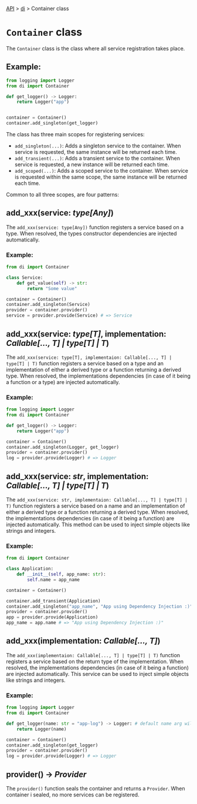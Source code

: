 [API](/docs/api.md) > [di](/docs/api/di/di.md) > Container class

# `Container` class

The `Container` class is the class where all service registration takes place.

## Example:
```python
from logging import Logger
from di import Container

def get_logger() -> Logger:
    return Logger("app")


container = Container()
container.add_singleton(get_logger)
```

The class has three main scopes for registering services:

- `add_singleton(...)`: Adds a singleton service to the container. When service is requested, the same instance will be returned each time.
- `add_transient(...)`: Adds a transient service to the container. When service is requested, a new instance will be returned each time.
- `add_scoped(...)`: Adds a scoped service to the container. When service is requested within the same scope, the same instance will be returned each time.

Common to all three scopes, are four patterns:

## add_xxx(service: _type[Any]_)

The `add_xxx(service: type[Any])` function registers a service based on a type. When resolved, the types constructor dependencies are injected automatically.

### Example:
```python
from di import Container

class Service:
    def get_value(self) -> str:
        return "Some value"

container = Container()
container.add_singleton(Service)
provider = container.provider()
service = provider.provide(Service) # => Service
```

## add_xxx(service: _type[T]_, implementation: _Callable[..., T] | type[T] | T_)

The `add_xxx(service: type[T], implementaion: Callable[..., T] | type[T] | T)` function registers a service based on a type and an implementation of either a derived type or a function returning a derived type. When resolved, the implementations dependencies (in case of it being a function or a type) are injected automatically.

### Example:
```python
from logging import Logger
from di import Container

def get_logger() -> Logger:
    return Logger("app")

container = Container()
container.add_singleton(Logger, get_logger)
provider = container.provider()
log = provider.provide(Logger) # => Logger
```

## add_xxx(service: _str_, implementation: _Callable[..., T] | type[T] | T_)

The `add_xxx(service: str, implementaion: Callable[..., T] | type[T] | T)` function registers a service based on a name and an implementation of either a derived type or a function returning a derived type. When resolved, the implementations dependencies (in case of it being a function) are injected automatically. This method can be used to inject simple objects like strings and integers.

### Example:
```python
from di import Container

class Application:
    def __init__(self, app_name: str):
        self.name = app_name

container = Container()

container.add_transient(Application)
container.add_singleton("app_name", "App using Dependency Injection :)")
provider = container.provider()
app = provider.provide(Application)
app_name = app.name # => "App using Dependency Injection :)"
```

## add_xxx(implementation: _Callable[..., T]_)

The `add_xxx(implementaion: Callable[..., T] | type[T] | T)` function registers a service based on the return type of the implementation. When resolved, the implementations dependencies (in case of it being a function) are injected automatically. This service can be used to inject simple objects like strings and integers.

### Example:
```python
from logging import Logger
from di import Container

def get_logger(name: str = "app-log") -> Logger: # default name arg will be used later on
    return Logger(name)

container = Container()
container.add_singleton(get_logger)
provider = container.provider()
log = provider.provide(Logger) # => Logger
```

## provider() -> _Provider_

The `provider()` function seals the container and returns a `Provider`. When container i sealed, no more services can be registered.